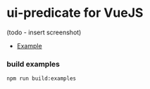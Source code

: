 # ui-predicate for VueJS

(todo - insert screenshot)

- [Example](examples)


### build examples

```
npm run build:examples
```
